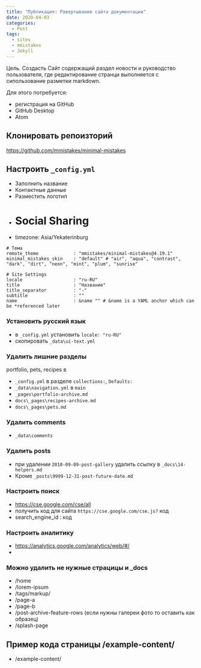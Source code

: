 ```yaml
---
title: "Публикация: Равертывание сайта документации"
date: 2020-04-03
categories:
  - Post
tags:
  - sites
  - mmistakes
  - Jekyll
---
```


Цель. Создасть Сайт содержащий раздел новости и руководство пользователя,
где редактирование странци выполняется с сипользование разметки markdown.

Для этого потребуется:
- регистрация на GitHub
- GitHub Desktop
- Atom

## Клонировать репоизторий
https://github.com/mmistakes/minimal-mistakes

## Настроить `_config.yml`

- Заполнить название
- Контактные данные
- Разместить логотип
- # Social Sharing
- timezone: Asia/Yekaterinburg

```
# Тема
remote_theme             : "mmistakes/minimal-mistakes@4.19.1"
minimal_mistakes_skin    : "default" # "air", "aqua", "contrast", "dark", "dirt", "neon", "mint", "plum", "sunrise"

# Site Settings
locale                   : "ru-RU"
title                    : "Название"
title_separator          : "-"
subtitle                 : ""
name                     : &name "" # &name is a YAML anchor which can be *referenced later
```

### Установить русский язык

- в `_config.yml` установить `locale: "ru-RU"`
- скопировать `_data\ui-text.yml`

### Удалить лишние разделы

portfolio, pets, recipes в

- `_config.yml` в разделе `collections:`, `Defaults:`
- `_data\navigation.yml` в `main`
- `_pages\portfolio-archive.md`
- `docs\_pages\recipes-archive.md`
- `docs\_pages\pets.md`


### Удалить comments

- `_data\comments`

### Удалить posts

- при удалении `2010-09-09-post-gallery` удалить ссылку в `_docs\14-helpers.md`
- Кроме `_posts\9999-12-31-post-future-date.md`


### Настроить поиск

- https://cse.google.com/cse/all
- получить код для сайта `https://cse.google.com/cse.js?` код
- search_engine_id : код

### Настроить аналитику

- https://analytics.google.com/analytics/web/#/
-

### Можно удалить не нужные страцицы и _docs
- /home
- /lorem-ipsum
- /tags/markup/
- /page-a
- /page-b
- /post-archive-feature-rows (если нужны галереи фото то оставить как образец)
- /splash-page

## Пример кода страницы /еxample-content/
- /еxample-content/
